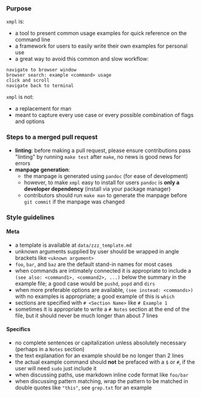 
### Purpose
`xmpl` is:
- a tool to present common usage examples for quick reference on the
command line
- a framework for users to easily write their own examples for
personal use
- a great way to avoid this common and slow workflow:

```
navigate to browser window
browser search: example <command> usage
click and scroll
navigate back to terminal
```

`xmpl` is not:
- a replacement for man
- meant to capture every use case or every possible combination of
flags and options


### Steps to a merged pull request

- **linting**: before making a pull request, please ensure
contributions pass "linting" by running `make test` after `make`, no
news is good news for errors
- **manpage generation**:
    - the manpage is generated using `pandoc` (for ease of
    development)
    - however, to make `xmpl` easy to install for users `pandoc` is
    **only a developer dependency** (install via your package manager)
    - contributors should run `make man` to generate the manpage
    before `git commit` if the manpage was changed


### Style guidelines
#### Meta
- a template is available at `data/zzz_template.md`
- unknown arguments supplied by user should be wrapped in angle
brackets like `<uknown argument>`
- `foo`, `bar`, and `baz` are the default stand-in names for most
cases
- when commands are intimately connected it is appropriate to include
a `(see also: <command1>, <command2>, ...)` below the summary in the
example file; a good case would be `pushd`, `popd` and `dirs` 
- when more preferable options are available, `(see instead:
<commands>)` with no examples is appropriate; a good example of this
is `which` 
- sections are specified with `# <Section Name>` like
`# Example 1`
- sometimes it is appropriate to write a `# Notes` section at the
end of the file, but it should never be much longer than about 7 lines

#### Specifics
- no complete sentences or capitalization unless absolutely necessary
(perhaps in a `Notes` section)
- the text explanation for an example should be no longer than 2 lines
- the actual example command should **not** be prefaced with a `$` or
`#`, if the user will need `sudo` just include it
- when discussing paths, use markdown inline code format like `foo/bar`
- when discussing pattern matching, wrap the pattern to be matched
in double quotes like `"this"`, see `grep.txt` for an example

